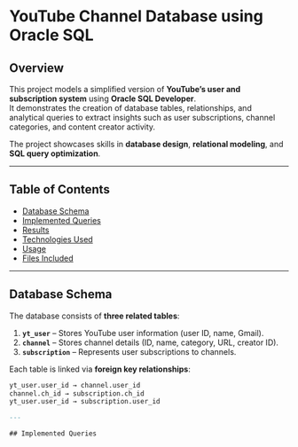 # YouTube Channel Database using Oracle SQL

## Overview

This project models a simplified version of **YouTube’s user and subscription system** using **Oracle SQL Developer**.  
It demonstrates the creation of database tables, relationships, and analytical queries to extract insights such as user subscriptions, channel categories, and content creator activity.

The project showcases skills in **database design**, **relational modeling**, and **SQL query optimization**.

---

## Table of Contents
- [Database Schema](#database-schema)
- [Implemented Queries](#implemented-queries)
- [Results](#results)
- [Technologies Used](#technologies-used)
- [Usage](#usage)
- [Files Included](#files-included)

---

## Database Schema

The database consists of **three related tables**:

1. **`yt_user`** – Stores YouTube user information (user ID, name, Gmail).  
2. **`channel`** – Stores channel details (ID, name, category, URL, creator ID).  
3. **`subscription`** – Represents user subscriptions to channels.

Each table is linked via **foreign key relationships**:
```sql
yt_user.user_id → channel.user_id  
channel.ch_id → subscription.ch_id  
yt_user.user_id → subscription.user_id

---

## Implemented Queries
